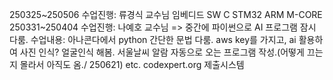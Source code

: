 250325~250506 수업진행: 류경식 교수님
임베디드 SW C STM32 ARM M-CORE
250331~250404 수업진행: 나예호 교수님 => 중간에 파이썬으로 AI 프로그램 잠시 다룸.
수업내용: 아나콘다에서 python 간단한 문법 다룸. aws key를 가지고, ai 활용하여 사진 인식? 얼굴인식 해봄. 서울날씨 알람 자동으로 오는 프로그램 작성.(어떻게 끄는지 몰라서 아직도 옴./ 250621) etc.
codexpert.org 제출시스템
